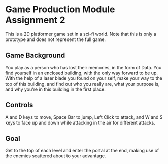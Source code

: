 # Game Production Module Assignment 2

This is a 2D platformer game set in a sci-fi world. Note that this is only a prototype and does not represent the full game.

## Game Background
You play as a person who has lost their memories, in the form of Data. You find yourself in an enclosed building, with the only way forward to be up. With the help of a laser blade you found on your self, make your way to the top of this building, and find out who you really are, what your purpose is, and why you're in this building in the first place.

## Controls
A and D keys to move, Space Bar to jump, Left Click to attack, and W and S keys to face up and down while attacking in the air for different attacks.

## Goal
Get to the top of each level and enter the portal at the end, making use of the enemies scattered about to your advantage.
